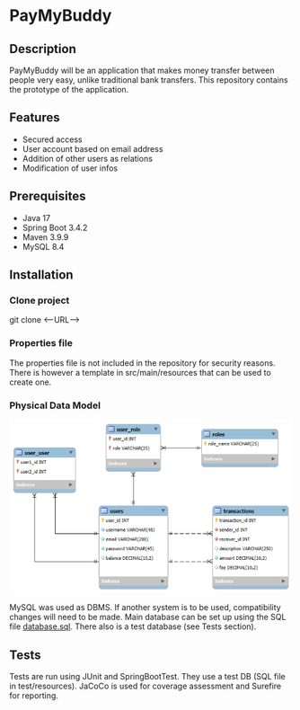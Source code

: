 # PayMyBuddy

## Description
PayMyBuddy will be an application that makes money transfer between people very easy, unlike traditional bank transfers.
This repository contains the prototype of the application.

## Features

- Secured access
- User account based on email address
- Addition of other users as relations
- Modification of user infos

## Prerequisites
- Java 17
- Spring Boot 3.4.2
- Maven 3.9.9
- MySQL 8.4

## Installation
### Clone project
git clone <--URL-->

### Properties file
The properties file is not included in the repository for security reasons.
There is however a template in src/main/resources that can be used to create one.

### Physical Data Model
![PDM_PayMyBuddy](src/main/resources/Data_Model/PDM_PayMyBuddy.png)

MySQL was used as DBMS. If another system is to be used, compatibility changes will need to be made.
Main database can be set up using the SQL file [database.sql](src/main/resources/Data_Model/database.sql).
There also is a test database (see Tests section).

## Tests
Tests are run using JUnit and SpringBootTest. They use a test DB (SQL file in test/resources).
JaCoCo is used for coverage assessment and Surefire for reporting.